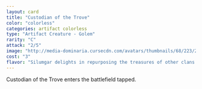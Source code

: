 ```yaml
---
layout: card
title: "Custodian of the Trove"
color: "colorless"
categories: artifact colorless
type: "Artifact Creature - Golem"
rarity: "C"
attack: "2/5"
image: "http://media-dominaria.cursecdn.com/avatars/thumbnails/68/223/200/283/635616661668921936.png"
cost: "3"
flavor: "Silumgar delights in repurposing the treasures of other clans to serve his own ravenous greed."
---
```


Custodian of the Trove enters the battlefield tapped.
